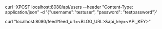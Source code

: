 

curl -XPOST localhost:8080/api/users  --header "Content-Type: application/json" -d '{"username":"testuser", "password": "testpassword"}'

curl "localhost:8080/feed?feed_url=<BLOG_URL>&api_key=<API_KEY>"



